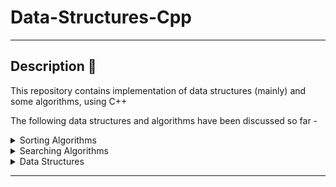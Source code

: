 # Data-Structures-Cpp

---

## Description 📝

This repository contains implementation of data structures (mainly) and some algorithms, using C++

The following data structures and algorithms have been discussed so far -

<details>
    <summary> Sorting Algorithms
    </summary>
    <ul type = "disc">
        <li>  Bubble sort (✔) <br />
        <li>  Insertion sort (✔) <br />
        <li>  Selection sort (✔) <br />
        <l1>  Bitonic sort (✔) <br />
        <l1>  Quick sort (✔) <br />
    </ul>
</details>

<details>
    <summary> Searching Algorithms
    </summary>
        <ul type = "disc">
            <li> Binary Search (✔) </a>
            <li> Linear Search (✔)</a>
        </ul>

</details>
<details>
    <summary> Data Structures
    </summary>
        <ul type = "disc">
            <details>
            <summary> Matrices </summary>
            <ul>
                <li>  Diagonal Matrix (✔) 
                <li>  Lower Triangular Matrix (✔) 
                <li>  Symmetric Matrix (✔) 
                <li>  Tridiagonal Matrix (✔) 
                <li>  Upper Triangular Matrix (✔) 
            </ul>
            </details>
            <details>
            <summary> Linked List </summary>
                <ul type = "circle">
                    <li> Sorted Singly Linked List (✔)
                    <li> Doubly Linked List (✔)
                </ul>
            </details>
            <details>
            <summary> Stack </summary>
                <ul type = "circle">
                    <li> Using array (✔)
                    <li> Using linked list (❌)
                </ul>
            </details>
        </ul>

</details>

---
